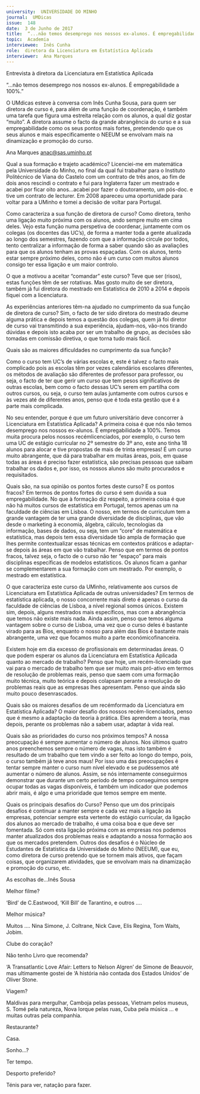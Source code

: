 ```yaml
---
university:  UNIVERSIDADE DO MINHO
journal:  UMDicas
issue:  148
date:  3 de Junho de 2017
title:  “...não temos desemprego nos nossos ex-alunos. É empregabilidade a 100%.”
topic:  Academia
interviewee:  Inês Cunha
role:  diretora da Licenciatura em Estatística Aplicada
interviewer:  Ana Marques
---
```

 

 Entrevista à diretora da Licenciatura em Estatística Aplicada 

 “...não temos desemprego nos nossos ex-alunos. É empregabilidade a 100%.”

 O UMdicas esteve à conversa com Inês Cunha Sousa, para quem ser diretora de curso é, para além de uma função de coordenação, é também uma tarefa que figura uma estreita relação com os alunos, a qual diz gostar “muito”. A diretora assume o facto da grande abrangência do curso e a sua empregabilidade como os seus pontos mais fortes, pretendendo que os seus alunos e mais especificamente o NEEUM se envolvam mais na dinamização e promoção do curso.

 Ana Marques anac@sas.uminho.pt 

 Qual a sua formação e trajeto académico?
 Licenciei-me em matemática pela Universidade do Minho, no final da qual fui trabalhar para o Instituto Politécnico de Viana do Castelo com um contrato de três anos, ao fim de dois anos rescindi o contrato e fui para Inglaterra fazer um mestrado e acabei por ficar oito anos…acabei por fazer o doutoramento, um pós-doc. e tive um contrato de lecturer. Em 2008 apareceu uma oportunidade para voltar para a UMinho e tomei a decisão de voltar para Portugal.

 Como caracteriza a sua função de diretora de curso?
 Como diretora, tenho uma ligação muito próxima com os alunos, ando sempre muito em cima deles.
 Vejo esta função numa perspetiva de coordenar, juntamente com os colegas (os docentes das UC’s), de forma a manter toda a gente atualizada ao longo dos semestres, fazendo com que a informação circule por todos, tento centralizar a informação de forma a saber quando são as avaliações para que os alunos tenham as provas espaçadas. Com os alunos, tento estar sempre próximo deles, como não é um curso com muitos alunos consigo ter essa ligação e um maior controlo.

 O que a motivou a aceitar “comandar” este curso?
 Teve que ser (risos), estas funções têm de ser rotativas. Mas gosto muito de ser diretora, também já fui diretora do mestrado em Estatística de 2010 a 2014 e depois fiquei com a licenciatura.

 As experiências anteriores têm-na ajudado no cumprimento da sua função de diretora de curso?
 Sim, o facto de ter sido diretora do mestrado deume alguma prática e depois temos a questão dos colegas, quem já foi diretor de curso vai transmitindo a sua experiência, ajudam-nos, vão-nos tirando dúvidas e depois isto acaba por ser um trabalho de grupo, as decisões são tomadas em comissão diretiva, o que torna tudo mais fácil.

 Quais são as maiores dificuldades no cumprimento da sua função?

 Como o curso tem UC’s de várias escolas e, este é talvez o facto mais complicado pois as escolas têm por vezes calendários escolares diferentes, os métodos de avaliação são diferentes de professor para professor, ou seja, o facto de ter que gerir um curso que tem pesos significativos de outras escolas, bem como o facto dessas UC’s serem em partilha com outros cursos, ou seja, o curso tem aulas juntamente com outros cursos e às vezes até de diferentes anos, penso que é toda esta gestão que é a parte mais complicada.

 No seu entender, porque é que um futuro universitário deve concorrer à Licenciatura em Estatística Aplicada?
 A primeira coisa é que nós não temos desemprego nos nossos ex-alunos.
 É empregabilidade a 100%. Temos muita procura pelos nossos recémlicenciados, por exemplo, o curso tem uma UC de estágio curricular no 2º semestre do 3º ano, este ano tinha 18 alunos para alocar e tive propostas de mais de trinta empresas! É um curso muito abrangente, que dá para trabalhar em muitas áreas, pois, em quase todas as áreas é preciso fazer estatística, são precisas pessoas que saibam trabalhar os dados e, por isso, os nossos alunos são muito procurados e requisitados.

 Quais são, na sua opinião os pontos fortes deste curso? E os pontos fracos?
 Em termos de pontos fortes do curso é sem duvida a sua empregabilidade. No que à formação diz respeito, a primeira coisa é que não há muitos cursos de estatística em Portugal, temos apenas um na faculdade de ciências em Lisboa. O nosso, em termos de curriculum tem a grande vantagem de ter uma grande diversidade de disciplinas, que vão desde o marketing à economia, álgebra, cálculo, tecnologias da informação, bases de dados, ou seja, tem um “core” de matemática e estatística, mas depois tem essa diversidade tão ampla de formação que lhes permite contextualizar essas técnicas em contextos práticos e adaptar-se depois às áreas em que vão trabalhar.
 Penso que em termos de pontos fracos, talvez seja, o facto de o curso não ter “espaço” para mais disciplinas específicas de modelos estatísticos.
 Os alunos ficam a ganhar se complementarem a sua formação com um mestrado. Por exemplo, o mestrado em estatística.

 O que caracteriza este curso da UMinho, relativamente aos cursos de Licenciatura em Estatística Aplicada de outras universidades?
 Em termos de estatística aplicada, o nosso concorrente mais direto é apenas o curso da faculdade de ciências de Lisboa, a nível regional somos únicos. Existem sim, depois, alguns mestrados mais específicos, mas com a abrangência que temos não existe mais nada.
 Ainda assim, penso que temos alguma vantagem sobre o curso de Lisboa, uma vez que o curso deles é bastante virado para as Bios, enquanto o nosso para além das Bios é bastante mais abrangente, uma vez que focamos muito a parte económicofinanceira.

 Existem hoje em dia excesso de profissionais em determinadas áreas. O que podem esperar os alunos da Licenciatura em Estatística Aplicada quanto ao mercado de trabalho?
 Penso que hoje, um recém-licenciado que vai para o mercado de trabalho tem que ser muito mais pró-ativo em termos de resolução de problemas reais, penso que saem com uma formação muito técnica, muito teórica e depois colapsam perante a resolução de problemas reais que as empresas lhes apresentam. Penso que ainda são muito pouco desenrascados.

 Quais são os maiores desafios de um recémformado da Licenciatura em Estatística Aplicada?
 O maior desafio dos nossos recém-licenciados, penso que é mesmo a adaptação da teoria à prática.
 Eles aprendem a teoria, mas depois, perante os problemas não a sabem usar, adaptar à vida real.

 Quais são as prioridades do curso nos próximos tempos?
 A nossa preocupação é sempre aumentar o número de alunos. Nos últimos quatro anos preenchemos sempre o número de vagas, mas isto também é resultado de um trabalho que tem vindo a ser feito ao longo do tempo, pois, o curso também já teve anos maus! Por isso uma das preocupações é tentar sempre manter o curso num nível elevado e se pudéssemos até aumentar o número de alunos. Assim, se nós internamente conseguirmos demonstrar que durante um certo período de tempo conseguimos sempre ocupar todas as vagas disponíveis, é também um indicador que podemos abrir mais, é algo e uma prioridade que temos sempre em mente.

 Quais os principais desafios do Curso?
 Penso que um dos principais desafios é continuar a manter sempre e cada vez mais a ligação às empresas, potenciar sempre esta vertente do estágio curricular, da ligação dos alunos ao mercado de trabalho, é uma coisa boa e que deve ser fomentada. Só com esta ligação próxima com as empresas nos podemos manter atualizados dos problemas reais e adaptando a nossa formação aos que os mercados pretendem.
 Outros dos desafios é o Núcleo de Estudantes de Estatística da Universidade do Minho (NEEUM), que eu, como diretora de curso pretendo que se tornem mais ativos, que façam coisas, que organizarem atividades, que se envolvam mais na dinamização e promoção do curso, etc.

 As escolhas de...Inês Sousa 
 
 Melhor filme?

 ‘Bird’ de C.Eastwood, ‘Kill Bill’ de Tarantino, e outros ….

 Melhor música?

 Muitos .... Nina Simone, J. Coltrane, Nick Cave, Elis Regina, Tom Waits, Jobim.

 Clube do coração?

 Não tenho Livro que recomenda?

 ‘A Transatlantic Love Afair: Letters to Nelson Algren’ de Simone de Beauvoir, mas ultimamente gostei de ‘A história não contada dos Estados Unidos’ de Oliver Stone.

 Viagem?

 Maldivas para mergulhar, Camboja pelas pessoas, Vietnam pelos museus, S. Tomé pela natureza, Nova Iorque pelas ruas, Cuba pela música ... e muitas outras pela companhia.

 Restaurante?

 Casa.

 Sonho…?

 Ter tempo.

 Desporto preferido?

 Ténis para ver, natação para fazer.

 

